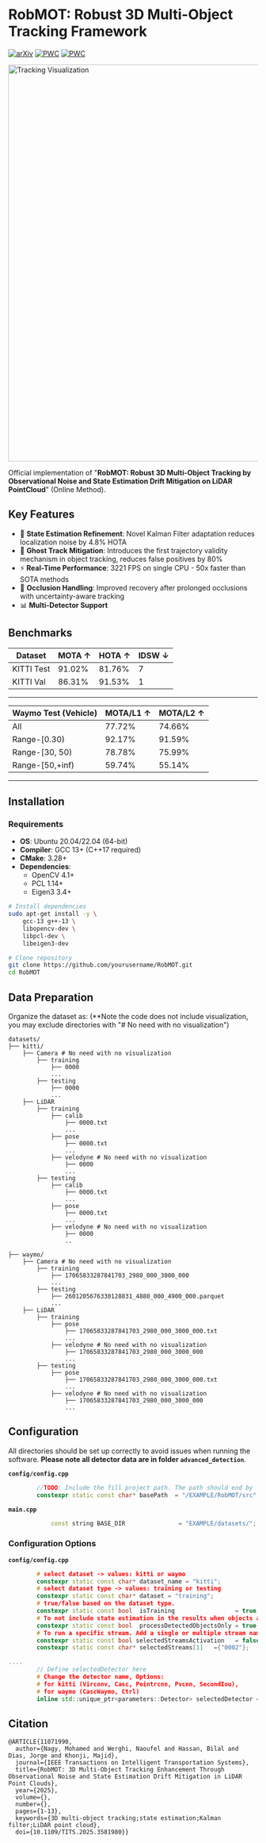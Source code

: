 # RobMOT: Robust 3D Multi-Object Tracking Framework

[![arXiv](https://img.shields.io/badge/arXiv-2405.11536-b31b1b.svg)](https://arxiv.org/abs/2405.11536)
[![PWC](https://img.shields.io/endpoint.svg?url=https://paperswithcode.com/badge/robmot-robust-3d-multi-object-tracking-by/multiple-object-tracking-on-kitti-test-online)](https://paperswithcode.com/sota/multiple-object-tracking-on-kitti-test-online?p=robmot-robust-3d-multi-object-tracking-by)
[![PWC](https://img.shields.io/endpoint.svg?url=https://paperswithcode.com/badge/robmot-robust-3d-multi-object-tracking-by/3d-multi-object-tracking-on-waymo-open-1)](https://paperswithcode.com/sota/3d-multi-object-tracking-on-waymo-open-1?p=robmot-robust-3d-multi-object-tracking-by)


<img src="docs/teaser.gif" alt="Tracking Visualization" width="800"/>

Official implementation of "**RobMOT: Robust 3D Multi-Object Tracking by Observational Noise and State Estimation Drift Mitigation on LiDAR PointCloud**" (Online Method). 

## Key Features
- 🚀 **State Estimation Refinement**: Novel Kalman Filter adaptation reduces localization noise by 4.8% HOTA
- 👻 **Ghost Track Mitigation**: Introduces the first trajectory validity mechanism in object tracking, reduces false positives by 80%
- ⚡ **Real-Time Performance**: 3221 FPS on single CPU - 50x faster than SOTA methods
- 🔄 **Occlusion Handling**: Improved recovery after prolonged occlusions with uncertainty-aware tracking
- 📊 **Multi-Detector Support**

## Benchmarks
| Dataset       | MOTA ↑ | HOTA ↑ | IDSW ↓ |
|---------------|--------|--------|--------|
| KITTI Test    |91.02%  | 81.76% | 7      |
| KITTI Val     |86.31%  | 91.53% | 1      |
-------------------------------------------

| Waymo Test (Vehicle)| MOTA/L1 ↑ | MOTA/L2 ↑ |
|---------------|--------|--------|
| All    |77.72%|74.66%|
Range-[0.30)|92.17%|91.59%|
Range-[30, 50)|78.78%|75.99%|
Range-[50,+inf)|59.74%|55.14%|
-------------------------------------------


## Installation

### Requirements
- **OS**: Ubuntu 20.04/22.04 (64-bit)
- **Compiler**: GCC 13+ (C++17 required)
- **CMake**: 3.28+
- **Dependencies**:
  - OpenCV 4.1+
  - PCL 1.14+
  - Eigen3 3.4+

```bash
# Install dependencies
sudo apt-get install -y \
    gcc-13 g++-13 \
    libopencv-dev \
    libpcl-dev \
    libeigen3-dev

# Clone repository
git clone https://github.com/yourusername/RobMOT.git
cd RobMOT

```
## Data Preparation
Organize the dataset as: (**Note the code does not include visualization, you may exclude directories with "# No need with no visualization")
```
datasets/
├── kitti/           
    ├── Camera # No need with no visualization
        ├── training 
            ├── 0000
            ...
        ├── testing
            ├── 0000
            ...
    ├── LiDAR
        ├── training
            ├── calib
                ├── 0000.txt
                ...
            ├── pose
                ├── 0000.txt
                ...
            ├── velodyne # No need with no visualization
                ├── 0000
                ...
        ├── testing
            ├── calib
                ├── 0000.txt
                ...
            ├── pose
                ├── 0000.txt
                ... 
            ├── velodyne # No need with no visualization
                ├── 0000
                ..

├── waymo/
    ├── Camera # No need with no visualization
        ├── training
            ├── 17065833287841703_2980_000_3000_000
            ...
        ├── testing
            ├── 2601205676330128831_4880_000_4900_000.parquet
            ...
    ├── LiDAR
        ├── training
            ├── pose
                ├── 17065833287841703_2980_000_3000_000.txt
                ...
            ├── velodyne # No need with no visualization
                ├── 17065833287841703_2980_000_3000_000
                ...
        ├── testing
            ├── pose
                ├── 17065833287841703_2980_000_3000_000.txt
                ...
            ├── velodyne # No need with no visualization
                ├── 17065833287841703_2980_000_3000_000
                ...
```

## Configuration
All directories should be set up correctly to avoid issues when running the software. **Please note all detector data are in folder `advanced_detection`**.

**`config/config.cpp`**
```cpp
        //TODO: Include the fill project path. The path should end by 'RobMOT/src'
        constexpr static const char* basePath  = "/EXAMPLE/RobMOT/src"; # The directory where you placed the repository, update "/EXAMPLE" only.
```
**`main.cpp`**
```cpp
            const string BASE_DIR               = "EXAMPLE/datasets/"; // TODO: Update to the dataset directory on your machine, update "/EXAMPLE" only.
```

### Configuration Options
**`config/config.cpp`**
```cpp
        # select dataset -> values: kitti or waymo
        constexpr static const char* dataset_name = "kitti";
        # select dataset type -> values: training or testing
        constexpr static const char* dataset = "training";
        # true/false based on the dataset type.   
        constexpr static const bool  isTraining                 = true;
        # To not include state estimation in the results when objects are occluded. (Note: some datasets do not have ground truth for occluded objects)
        constexpr static const bool  processDetectedObjectsOnly = true;
        # To run a specific stream. Add a single or multiple stream names to the list, and put true for the `selectedStreamsActivation`
        constexpr static const bool selectedStreamsActivation   = false; // To run specific stream/s
        constexpr static const char* selectedStreams[1]   ={"0002"};

....
        // Define selectedDetector here
        # Change the detector name, Options:
        # for kitti (Virconv, Casc, Pointrcnn, Pvcnn, SecondIou),
        # for waymo (CascWaymo, Ctrl)
        inline std::unique_ptr<parameters::Detector> selectedDetector = std::make_unique<Virconv>();
```
## Citation
```
@ARTICLE{11071990,
  author={Nagy, Mohamed and Werghi, Naoufel and Hassan, Bilal and Dias, Jorge and Khonji, Majid},
  journal={IEEE Transactions on Intelligent Transportation Systems}, 
  title={RobMOT: 3D Multi-Object Tracking Enhancement Through Observational Noise and State Estimation Drift Mitigation in LiDAR Point Clouds}, 
  year={2025},
  volume={},
  number={},
  pages={1-13},
  keywords={3D multi-object tracking;state estimation;Kalman filter;LiDAR point cloud},
  doi={10.1109/TITS.2025.3581980}}

```
